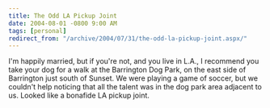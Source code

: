 ```yaml
---
title: The Odd LA Pickup Joint
date: 2004-08-01 -0800 9:00 AM
tags: [personal]
redirect_from: "/archive/2004/07/31/the-odd-la-pickup-joint.aspx/"
---
```


I'm happily married, but if you're not, and you live in L.A., I
recommend you take your dog for a walk at the Barrington Dog Park, on
the east side of Barrington just south of Sunset. We were playing a game
of soccer, but we couldn't help noticing that all the talent was in the
dog park area adjacent to us. Looked like a bonafide LA pickup joint.

